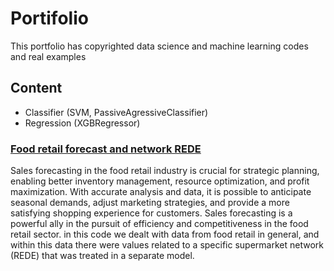 # Portifolio

This portfolio has copyrighted data science and machine learning codes and real examples

## Content

- Classifier (SVM, PassiveAgressiveClassifier) 
- Regression (XGBRegressor)

### [Food retail forecast and network REDE](https://github.com/Gpaiva2814/Machine-Learning-Portifolio/blob/main/Previsao_varejoREDE.ipynb)

Sales forecasting in the food retail industry is crucial for strategic planning, enabling better inventory management, resource optimization, and profit maximization. With accurate analysis and data, it is possible to anticipate seasonal demands, adjust marketing strategies, and provide a more satisfying shopping experience for customers. Sales forecasting is a powerful ally in the pursuit of efficiency and competitiveness in the food retail sector.
in this code we dealt with data from food retail in general, and within this data there were values ​​related to a specific supermarket network (REDE) that was treated in a separate model.
